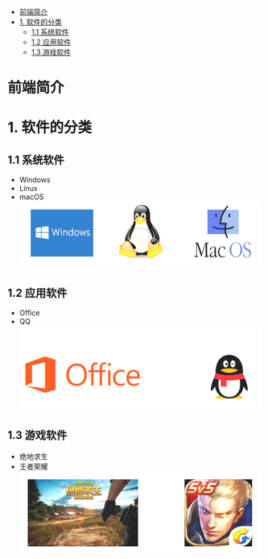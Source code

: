 <!-- TOC Marked -->

+ [前端简介](#前端简介)
+ [1. 软件的分类](#1.-软件的分类)
    * [1.1 系统软件](#1.1-系统软件)
    * [1.2 应用软件](#1.2-应用软件)
    * [1.3 游戏软件](#1.3-游戏软件)

<!-- /TOC -->

# 前端简介

# 1. 软件的分类

## 1.1 系统软件

*   Windows
*   Linux
*   macOS
    ![1](./img/1.png)

## 1.2 应用软件

*   Office
*   QQ
    ![2](./img/2.png)

## 1.3 游戏软件

*   绝地求生
*   王者荣耀
    ![3](./img/3.png)
